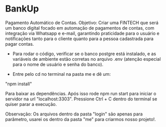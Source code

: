 # BankUp
Pagamento Automático de Contas.
Objetivo: Criar uma FINTECH que será um banco digital focado em automação de pagamentos de contas, com integração via Whatsapp e e-mail, garantindo praticidade para o usuário e notificações tanto para o cliente quanto para a pessoa cadastrada para pagar contas.



- Para rodar o código, verificar se o banco postgre está instalado, e as variáveis de ambiente estão corretas no arquivo .env (atenção especial para o nome de usuário e senha do banco).

- Entre pelo cd no terminal na pasta me e dê um:

"npm install"

Para baixar as dependências.
Após isso rode npm run start para iniciar o servidor na url "localhost:3303". Pressione Ctrl + C dentro do terminal se quiser parar a execução.

Observação: Os arquivos dentro da pasta "login" são apenas para parâmetro, usarei os dentro da pasta "me" para criarmos nosso projeto!.